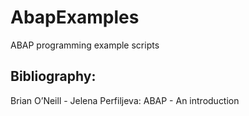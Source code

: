 # AbapExamples
ABAP programming example scripts

## Bibliography:

Brian O’Neill - Jelena Perfiljeva: ABAP - An introduction

